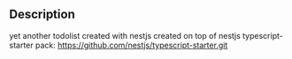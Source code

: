 ## Description

yet another todolist created with nestjs created on top of nestjs typescript-starter pack:
https://github.com/nestjs/typescript-starter.git 
  